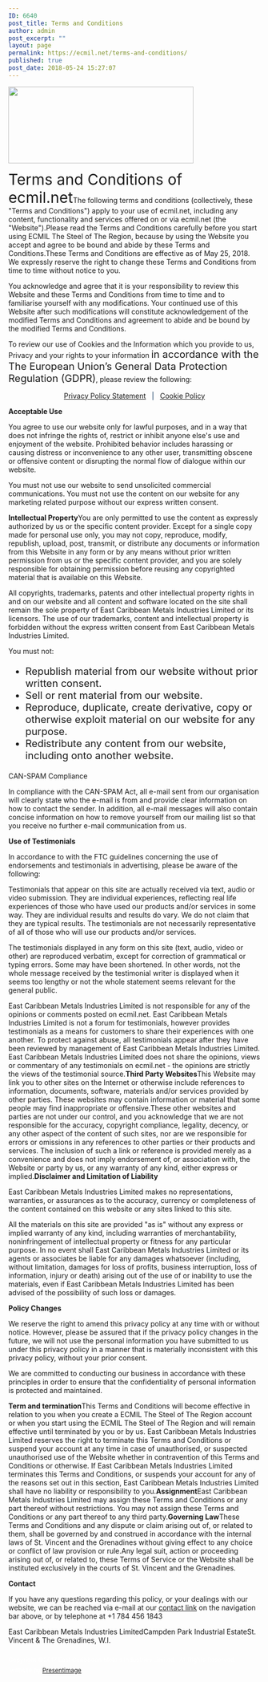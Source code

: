 ```yaml
---
ID: 6640
post_title: Terms and Conditions
author: admin
post_excerpt: ""
layout: page
permalink: https://ecmil.net/terms-and-conditions/
published: true
post_date: 2018-05-24 15:27:07
---
```

<span class="tve_image_frame"><img class="tve_image" alt="" src="http://ecmil.net/master/wp-content/uploads/2016/06/master41.png" style="width: 370px" width="370" height="153" scale="0"></span><p><span data-css="tve-u-16393790b26" style="font-size: 30px;">Terms and Conditions of ecmil.net</span>The following terms and conditions (collectively, these "Terms and Conditions") apply to your use of ecmil.net, including any content, functionality and services offered on or via ecmil.net (the "Website").Please read the Terms and Conditions carefully before you start using ECMIL The Steel of The Region, because by using the Website you accept and agree to be bound and abide by these Terms and Conditions.These Terms and Conditions are effective as of May 25, 2018. We expressly reserve the right to change these Terms and Conditions from time to time without notice to you.</p><p>You acknowledge and agree that it is your responsibility to review this Website and these Terms and Conditions from time to time and to familiarise yourself with any modifications. Your continued use of this Website after such modifications will constitute acknowledgement of the modified Terms and Conditions and agreement to abide and be bound by the modified Terms and Conditions.</p><p>To review our use of Cookies and the Information which you provide to us, Privacy and your rights to your information <span data-css="tve-u-16393987cc9" style="font-size: 20px;">in accordance with the The European Union’s General Data Protection Regulation (GDPR)</span>, please review the following:</p><p style="text-align: center;"><span data-css="tve-u-1639397087f" style="color: rgb(51, 123, 191);"><a href="http://ecmil.net/privacy-policy-statement/" rel="nofollow" target="_blank">Privacy Policy Statement</a>&nbsp; &nbsp;</span><span data-css="tve-u-16393970881" style="color: rgb(0, 44, 85);">|</span><span data-css="tve-u-163939697c6" style="color: rgb(51, 123, 191);">&nbsp; &nbsp;<a href="http://ecmil.net/cookie-policy/" rel="nofollow" target="_blank">Cookie Policy</a></span></p><p><strong>Acceptable Use</strong></p><p>You agree to use our website only for lawful purposes, and in a way that does not infringe the rights of, restrict or inhibit anyone else's use and enjoyment of the website. Prohibited behavior includes harassing or causing distress or inconvenience to any other user, transmitting obscene or offensive content or disrupting the normal flow of dialogue within our website.</p><p>You must not use our website to send unsolicited commercial communications. You must not use the content on our website for any marketing related purpose without our express written consent.</p><p><strong>Intellectual Property</strong>You are only permitted to use the content as expressly authorized by us or the specific content provider. Except for a single copy made for personal use only, you may not copy, reproduce, modify, republish, upload, post, transmit, or distribute any documents or information from this Website in any form or by any means without prior written permission from us or the specific content provider, and you are solely responsible for obtaining permission before reusing any copyrighted material that is available on this Website.</p><p>All copyrights, trademarks, patents and other intellectual property rights in and on our website and all content and software located on the site shall remain the sole property of East Caribbean Metals Industries Limited or its licensors. The use of our trademarks, content and intellectual property is forbidden without the express written consent from East Caribbean Metals Industries Limited.</p><p><span class="bold_text">You must not:</span></p><ul class="" style="font-size: 20px;"><li>Republish material from our website without prior written consent.</li><li>Sell or rent material from our website.</li><li>Reproduce, duplicate, create derivative, copy or otherwise exploit material on our website for any purpose.</li><li>Redistribute any content from our website, including onto another website.</li></ul><p><span class="bold_text">CAN-SPAM Compliance</span></p><p>In compliance with the CAN-SPAM Act, all e-mail sent from our organisation will clearly state who the e-mail is from and provide clear information on how to contact the sender. In addition, all e-mail messages will also contain concise information on how to remove yourself from our mailing list so that you receive no further e-mail communication from us.</p><p><strong>Use of Testimonials</strong></p><p>In accordance to with the FTC guidelines concerning the use of endorsements and testimonials in advertising, please be aware of the following:</p><p>Testimonials that appear on this site are actually received via text, audio or video submission. They are individual experiences, reflecting real life experiences of those who have used our products and/or services in some way. They are individual results and results do vary. We do not claim that they are typical results. The testimonials are not necessarily representative of all of those who will use our products and/or services.</p><p>The testimonials displayed in any form on this site (text, audio, video or other) are reproduced verbatim, except for correction of grammatical or typing errors. Some may have been shortened. In other words, not the whole message received by the testimonial writer is displayed when it seems too lengthy or not the whole statement seems relevant for the general public.</p><p>East Caribbean Metals Industries Limited is not responsible for any of the opinions or comments posted on ecmil.net. East Caribbean Metals Industries Limited is not a forum for testimonials, however provides testimonials as a means for customers to share their experiences with one another. To protect against abuse, all testimonials appear after they have been reviewed by management of East Caribbean Metals Industries Limited. East Caribbean Metals Industries Limited does not share the opinions, views or commentary of any testimonials on ecmil.net - the opinions are strictly the views of the testimonial source.<strong>Third Party Websites</strong>This Website may link you to other sites on the Internet or otherwise include references to information, documents, software, materials and/or services provided by other parties. These websites may contain information or material that some people may find inappropriate or offensive.These other websites and parties are not under our control, and you acknowledge that we are not responsible for the accuracy, copyright compliance, legality, decency, or any other aspect of the content of such sites, nor are we responsible for errors or omissions in any references to other parties or their products and services. The inclusion of such a link or reference is provided merely as a convenience and does not imply endorsement of, or association with, the Website or party by us, or any warranty of any kind, either express or implied.<strong>Disclaimer and Limitation of Liability</strong></p><p>East Caribbean Metals Industries Limited makes no representations, warranties, or assurances as to the accuracy, currency or completeness of the content contained on this website or any sites linked to this site.</p><p>All the materials on this site are provided "as is" without any express or implied warranty of any kind, including warranties of merchantability, noninfringement of intellectual property or fitness for any particular purpose. In no event shall East Caribbean Metals Industries Limited or its agents or associates be liable for any damages whatsoever (including, without limitation, damages for loss of profits, business interruption, loss of information, injury or death) arising out of the use of or inability to use the materials, even if East Caribbean Metals Industries Limited has been advised of the possibility of such loss or damages.</p><p><strong>Policy Changes</strong></p><p>We reserve the right to amend this privacy policy at any time with or without notice. However, please be assured that if the privacy policy changes in the future, we will not use the personal information you have submitted to us under this privacy policy in a manner that is materially inconsistent with this privacy policy, without your prior consent.</p><p>We are committed to conducting our business in accordance with these principles in order to ensure that the confidentiality of personal information is protected and maintained.</p><p><strong>Term and termination</strong>This Terms and Conditions will become effective in relation to you when you create a ECMIL The Steel of The Region account or when you start using the ECMIL The Steel of The Region and will remain effective until terminated by you or by us. East Caribbean Metals Industries Limited reserves the right to terminate this Terms and Conditions or suspend your account at any time in case of unauthorised, or suspected unauthorised use of the Website whether in contravention of this Terms and Conditions or otherwise. If East Caribbean Metals Industries Limited terminates this Terms and Conditions, or suspends your account for any of the reasons set out in this section, East Caribbean Metals Industries Limited shall have no liability or responsibility to you.<strong>Assignment</strong>East Caribbean Metals Industries Limited may assign these Terms and Conditions or any part thereof without restrictions. You may not assign these Terms and Conditions or any part thereof to any third party.<strong>Governing Law</strong>These Terms and Conditions and any dispute or claim arising out of, or related to them, shall be governed by and construed in accordance with the internal laws of St. Vincent and the Grenadines without giving effect to any choice or conflict of law provision or rule.Any legal suit, action or proceeding arising out of, or related to, these Terms of Service or the Website shall be instituted exclusively in the courts of St. Vincent and the Grenadines.</p><p><strong>Contact</strong></p><p>If you have any questions regarding this policy, or your dealings with our website,&nbsp;we can be reached via e-mail at our <a href="http://ecmil.net/form/" target="_blank"><span class="bold_text">co﻿ntact&nbsp;link</span></a> on the navigation bar above,&nbsp;or by telephone at +1 784 456 1843</p><p>East Caribbean Metals Industries LimitedCampden Park Industrial EstateSt. Vincent &amp; The Grenadines, W.I.</p><p data-unit="px" style="font-size: 12px; line-height: 21px; color: rgb(255, 255, 255); margin-top: 20px !important;">Copyright ©2017&nbsp;East Caribbean Metals Industries Limited. &nbsp;All Rights Reserved. &nbsp;website by <a class="" href="http://presentimage.com">Presentimage</a></p>